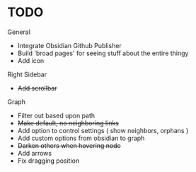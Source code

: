 
# TODO

General
- Integrate Obsidian Github Publisher
- Build 'broad pages' for seeing stuff about the entire thingy
- Add icon

Right Sidebar
- ~~Add scrollbar~~

Graph
- Filter out based upon path
- ~~Make default, no neighboring links~~
- Add option to control settings ( show neighbors, orphans )
- Add custom options from obsidian to graph
- ~~Darken others when hovering node~~
- Add arrows
- Fix dragging position